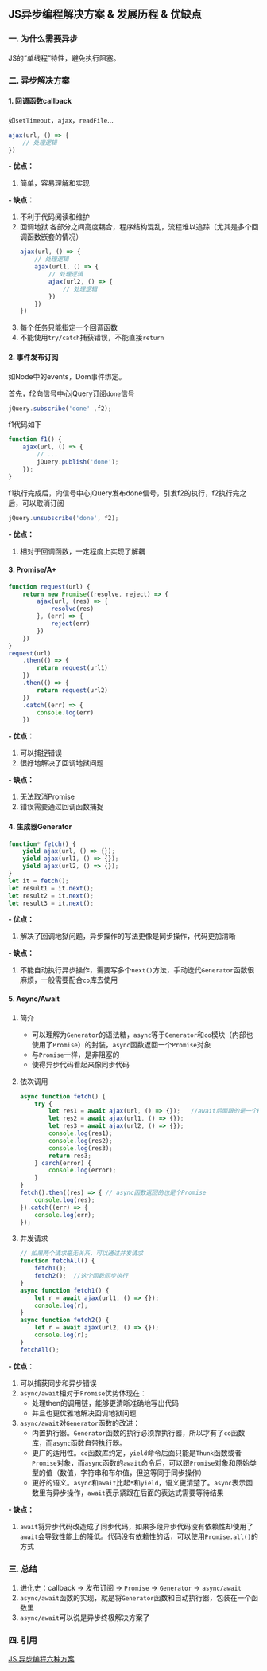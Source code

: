 ## JS异步编程解决方案 & 发展历程 & 优缺点

### 一. 为什么需要异步
JS的“单线程”特性，避免执行阻塞。

### 二. 异步解决方案

#### 1. 回调函数callback
如`setTimeout`，`ajax`，`readFile`...
```js
ajax(url, () => {
    // 处理逻辑
})
```
**- 优点：**  
1. 简单，容易理解和实现

**- 缺点：**  
1. 不利于代码阅读和维护
2. 回调地狱
    各部分之间高度耦合，程序结构混乱，流程难以追踪（尤其是多个回调函数嵌套的情况）
    ```js
    ajax(url, () => {
        // 处理逻辑
        ajax(url1, () => {
            // 处理逻辑
            ajax(url2, () => {
                // 处理逻辑
            })
        })    
    })
    ```
3. 每个任务只能指定一个回调函数
4. 不能使用`try/catch`捕获错误，不能直接`return`

#### 2. 事件发布订阅
如Node中的events，Dom事件绑定。

首先，f2向信号中心jQuery订阅`done`信号
```js
jQuery.subscribe('done' ,f2);
```
f1代码如下
```js
function f1() {
    ajax(url, () => {
        // ...
        jQuery.publish('done');
    });
}
```
f1执行完成后，向信号中心jQuery发布done信号，引发f2的执行，f2执行完之后，可以取消订阅
```js
jQuery.unsubscribe('done', f2);
```
**- 优点：**  
1. 相对于回调函数，一定程度上实现了解耦

#### 3. Promise/A+
```js
function request(url) {
    return new Promise((resolve, reject) => {
        ajax(url, (res) => {
            resolve(res)
        }, (err) => {
            reject(err)
        })
    })
}
request(url)
    .then(() => {
        return request(url1)
    })
    .then(() => {
        return request(url2)
    })
    .catch((err) => {
        console.log(err)
    })
```
**- 优点：**  
1. 可以捕捉错误
2. 很好地解决了回调地狱问题

**- 缺点：**  
1. 无法取消Promise
2. 错误需要通过回调函数捕捉

#### 4. 生成器Generator
```js
function* fetch() {
    yield ajax(url, () => {});
    yield ajax(url1, () => {});
    yield ajax(url2, () => {});
}
let it = fetch();
let result1 = it.next();
let result2 = it.next();
let result3 = it.next();
```
**- 优点：**  
1. 解决了回调地狱问题，异步操作的写法更像是同步操作，代码更加清晰

**- 缺点：**  
1. 不能自动执行异步操作，需要写多个`next()`方法，手动迭代`Generator`函数很麻烦，一般需要配合`co`库去使用

#### 5. Async/Await
1. 简介
    * 可以理解为`Generator`的语法糖，`async`等于`Generator`和`co`模块（内部也使用了`Promise`）的封装，`async`函数返回一个`Promise`对象
    * 与`Promise`一样，是非阻塞的
    * 使得异步代码看起来像同步代码

2. 依次调用
    ```js
    async function fetch() {
        try {
            let res1 = await ajax(url, () => {});   //await后面跟的是一个Promise实例
            let res2 = await ajax(url1, () => {});
            let res3 = await ajax(url2, () => {});
            console.log(res1);
            console.log(res2);
            console.log(res3);
            return res3;
        } carch(error) {
            console.log(error);
        }
    }
    fetch().then((res) => { // async函数返回的也是个Promise
        console.log(res);
    }).catch((err) => {
        console.log(err);
    });
    ```

3. 并发请求
    ```js
    // 如果两个请求毫无关系，可以通过并发请求
    function fetchAll() {
        fetch1();
        fetch2();  //这个函数同步执行
    }
    async function fetch1() {
        let r = await ajax(url1, () => {});
        console.log(r);
    }
    async function fetch2() {
        let r = await ajax(url2, () => {});
        console.log(r);
    }
    fetchAll();
    ```
**- 优点：**  
1. 可以捕获同步和异步错误
2. `async/await`相对于`Promise`优势体现在：
    * 处理then的调用链，能够更清晰准确地写出代码
    * 并且也更优雅地解决回调地狱问题
3. `async/await`对`Generator`函数的改进：
    * 内置执行器。`Generator`函数的执行必须靠执行器，所以才有了`co`函数库，而`async`函数自带执行器。
    * 更广的适用性。`co`函数库约定，`yield`命令后面只能是`Thunk`函数或者`Promise`对象，而`async`函数的`await`命令后，可以跟`Promise`对象和原始类型的值（数值，字符串和布尔值，但这等同于同步操作）
    * 更好的语义。`async`和`await`比起`*`和`yield`，语义更清楚了。`async`表示函数里有异步操作，`await`表示紧跟在后面的表达式需要等待结果

**- 缺点：**  
1. `await`将异步代码改造成了同步代码，如果多段异步代码没有依赖性却使用了`await`会导致性能上的降低。代码没有依赖性的话，可以使用`Promise.all()`的方式

### 三. 总结
1. 进化史：callback -> 发布订阅 -> `Promise` -> `Generator` -> `async/await`
2. `async/await`函数的实现，就是将`Generator`函数和自动执行器，包装在一个函数里
3. `async/await`可以说是异步终极解决方案了

### 四. 引用
[JS 异步编程六种方案](https://juejin.im/post/5c30375851882525ec200027)